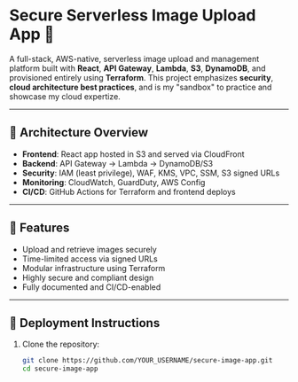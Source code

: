 # Secure Serverless Image Upload App 🚀

A full-stack, AWS-native, serverless image upload and management platform built with **React**, **API Gateway**, **Lambda**, **S3**, **DynamoDB**, and provisioned entirely using **Terraform**. 
This project emphasizes **security**, **cloud architecture best practices**, and is my "sandbox" to practice and showcase my cloud expertize.

---

## 🧱 Architecture Overview

- **Frontend**: React app hosted in S3 and served via CloudFront
- **Backend**: API Gateway → Lambda → DynamoDB/S3
- **Security**: IAM (least privilege), WAF, KMS, VPC, SSM, S3 signed URLs
- **Monitoring**: CloudWatch, GuardDuty, AWS Config
- **CI/CD**: GitHub Actions for Terraform and frontend deploys

---

## 🚀 Features

- Upload and retrieve images securely
- Time-limited access via signed URLs
- Modular infrastructure using Terraform
- Highly secure and compliant design
- Fully documented and CI/CD-enabled

---

## 🔧 Deployment Instructions

1. Clone the repository:
   ```bash
   git clone https://github.com/YOUR_USERNAME/secure-image-app.git
   cd secure-image-app
